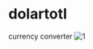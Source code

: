 # dolartotl
currency converter
![1](https://user-images.githubusercontent.com/61394844/123138666-fa38b700-d45d-11eb-8c3a-f104b070b621.PNG)
